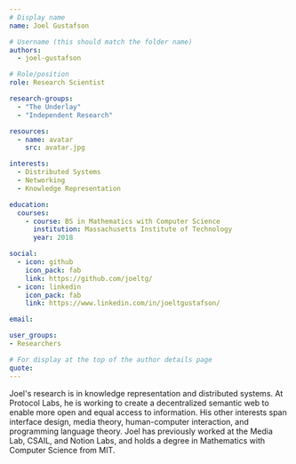 ```yaml
---
# Display name
name: Joel Gustafson

# Username (this should match the folder name)
authors:
  - joel-gustafson

# Role/position
role: Research Scientist

research-groups:
  - "The Underlay"
  - "Independent Research"

resources:
  - name: avatar
    src: avatar.jpg

interests:
  - Distributed Systems
  - Networking
  - Knowledge Representation

education:
  courses:
    - course: BS in Mathematics with Computer Science
      institution: Massachusetts Institute of Technology
      year: 2018

social:
  - icon: github
    icon_pack: fab
    link: https://github.com/joeltg/
  - icon: linkedin
    icon_pack: fab
    link: https://www.linkedin.com/in/joeltgustafson/

email:

user_groups:
- Researchers

# For display at the top of the author details page
quote:
---
```


Joel's research is in knowledge representation and distributed systems. At Protocol Labs, he is working to create a decentralized semantic web to enable more open and equal access to information. His other interests span interface design, media theory, human-computer interaction, and programming language theory. Joel has previously worked at the Media Lab, CSAIL, and Notion Labs, and holds a degree in Mathematics with Computer Science from MIT.
